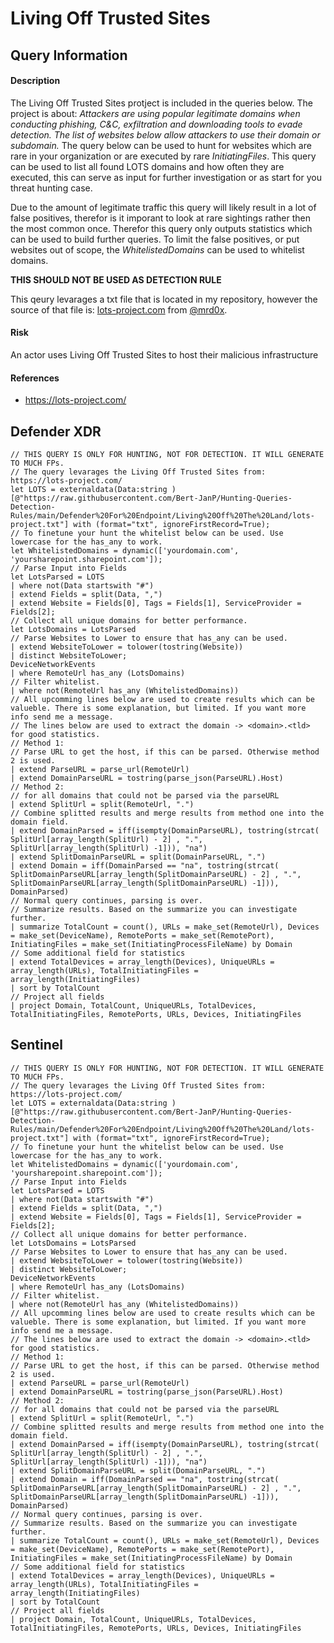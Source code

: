 # Living Off Trusted Sites

## Query Information

#### Description
The Living Off Trusted Sites protject is included in the queries below. The project is about: *Attackers are using popular legitimate domains when conducting phishing, C&C, exfiltration and downloading tools to evade detection. The list of websites below allow attackers to use their domain or subdomain.* The query below can be used to hunt for websites which are rare in your organization or are executed by rare *InitiatingFiles*. This query can be used to list all found LOTS domains and how often they are executed, this can serve as input for further investigation or as start for you threat hunting case.

Due to the amount of legitimate traffic this query will likely result in a lot of false positives, therefor is it imporant to look at rare sightings rather then the most common once. Therefor this query only outputs statistics which can be used to build further queries. To limit the false positives, or put websites out of scope, the *WhitelistedDomains* can be used to whitelist domains.

**THIS SHOULD NOT BE USED AS DETECTION RULE**

This qeury levarages a txt file that is located in my repository, however the source of that file is: [lots-project.com](lots-project.com) from [@mrd0x](https://twitter.com/mrd0x).

#### Risk
An actor uses Living Off Trusted Sites to host their malicious infrastructure

#### References
- https://lots-project.com/


## Defender XDR
```
// THIS QUERY IS ONLY FOR HUNTING, NOT FOR DETECTION. IT WILL GENERATE TO MUCH FPs.
// The query levarages the Living Off Trusted Sites from: https://lots-project.com/
let LOTS = externaldata(Data:string )[@"https://raw.githubusercontent.com/Bert-JanP/Hunting-Queries-Detection-Rules/main/Defender%20For%20Endpoint/Living%20Off%20The%20Land/lots-project.txt"] with (format="txt", ignoreFirstRecord=True);
// To finetune your hunt the whitelist below can be used. Use lowercase for the has_any to work.
let WhitelistedDomains = dynamic(['yourdomain.com', 'yoursharepoint.sharepoint.com']);
// Parse Input into Fields
let LotsParsed = LOTS
| where not(Data startswith "#")
| extend Fields = split(Data, ",")
| extend Website = Fields[0], Tags = Fields[1], ServiceProvider = Fields[2];
// Collect all unique domains for better performance.
let LotsDomains = LotsParsed
// Parse Websites to Lower to ensure that has_any can be used.
| extend WebsiteToLower = tolower(tostring(Website))
| distinct WebsiteToLower;
DeviceNetworkEvents
| where RemoteUrl has_any (LotsDomains)
// Filter whitelist.
| where not(RemoteUrl has_any (WhitelistedDomains))
// All upcomming lines below are used to create results which can be valueble. There is some explanation, but limited. If you want more info send me a message.
// The lines below are used to extract the domain -> <domain>.<tld> for good statistics.
// Method 1:
// Parse URL to get the host, if this can be parsed. Otherwise method 2 is used.
| extend ParseURL = parse_url(RemoteUrl)
| extend DomainParseURL = tostring(parse_json(ParseURL).Host)
// Method 2:
// for all domains that could not be parsed via the parseURL
| extend SplitUrl = split(RemoteUrl, ".")
// Combine splitted results and merge results from method one into the domain field.
| extend DomainParsed = iff(isempty(DomainParseURL), tostring(strcat( SplitUrl[array_length(SplitUrl) - 2] , ".", SplitUrl[array_length(SplitUrl) -1])), "na")
| extend SplitDomainParseURL = split(DomainParseURL, ".")
| extend Domain = iff(DomainParsed == "na", tostring(strcat( SplitDomainParseURL[array_length(SplitDomainParseURL) - 2] , ".", SplitDomainParseURL[array_length(SplitDomainParseURL) -1])), DomainParsed)
// Normal query continues, parsing is over.
// Summarize results. Based on the summarize you can investigate further.
| summarize TotalCount = count(), URLs = make_set(RemoteUrl), Devices = make_set(DeviceName), RemotePorts = make_set(RemotePort), InitiatingFiles = make_set(InitiatingProcessFileName) by Domain
// Some additional field for statistics
| extend TotalDevices = array_length(Devices), UniqueURLs = array_length(URLs), TotalInitiatingFiles = array_length(InitiatingFiles)
| sort by TotalCount
// Project all fields
| project Domain, TotalCount, UniqueURLs, TotalDevices, TotalInitiatingFiles, RemotePorts, URLs, Devices, InitiatingFiles
```
## Sentinel
```
// THIS QUERY IS ONLY FOR HUNTING, NOT FOR DETECTION. IT WILL GENERATE TO MUCH FPs.
// The query levarages the Living Off Trusted Sites from: https://lots-project.com/
let LOTS = externaldata(Data:string )[@"https://raw.githubusercontent.com/Bert-JanP/Hunting-Queries-Detection-Rules/main/Defender%20For%20Endpoint/Living%20Off%20The%20Land/lots-project.txt"] with (format="txt", ignoreFirstRecord=True);
// To finetune your hunt the whitelist below can be used. Use lowercase for the has_any to work.
let WhitelistedDomains = dynamic(['yourdomain.com', 'yoursharepoint.sharepoint.com']);
// Parse Input into Fields
let LotsParsed = LOTS
| where not(Data startswith "#")
| extend Fields = split(Data, ",")
| extend Website = Fields[0], Tags = Fields[1], ServiceProvider = Fields[2];
// Collect all unique domains for better performance.
let LotsDomains = LotsParsed
// Parse Websites to Lower to ensure that has_any can be used.
| extend WebsiteToLower = tolower(tostring(Website))
| distinct WebsiteToLower;
DeviceNetworkEvents
| where RemoteUrl has_any (LotsDomains)
// Filter whitelist.
| where not(RemoteUrl has_any (WhitelistedDomains))
// All upcomming lines below are used to create results which can be valueble. There is some explanation, but limited. If you want more info send me a message.
// The lines below are used to extract the domain -> <domain>.<tld> for good statistics.
// Method 1:
// Parse URL to get the host, if this can be parsed. Otherwise method 2 is used.
| extend ParseURL = parse_url(RemoteUrl)
| extend DomainParseURL = tostring(parse_json(ParseURL).Host)
// Method 2:
// for all domains that could not be parsed via the parseURL
| extend SplitUrl = split(RemoteUrl, ".")
// Combine splitted results and merge results from method one into the domain field.
| extend DomainParsed = iff(isempty(DomainParseURL), tostring(strcat( SplitUrl[array_length(SplitUrl) - 2] , ".", SplitUrl[array_length(SplitUrl) -1])), "na")
| extend SplitDomainParseURL = split(DomainParseURL, ".")
| extend Domain = iff(DomainParsed == "na", tostring(strcat( SplitDomainParseURL[array_length(SplitDomainParseURL) - 2] , ".", SplitDomainParseURL[array_length(SplitDomainParseURL) -1])), DomainParsed)
// Normal query continues, parsing is over.
// Summarize results. Based on the summarize you can investigate further.
| summarize TotalCount = count(), URLs = make_set(RemoteUrl), Devices = make_set(DeviceName), RemotePorts = make_set(RemotePort), InitiatingFiles = make_set(InitiatingProcessFileName) by Domain
// Some additional field for statistics
| extend TotalDevices = array_length(Devices), UniqueURLs = array_length(URLs), TotalInitiatingFiles = array_length(InitiatingFiles)
| sort by TotalCount
// Project all fields
| project Domain, TotalCount, UniqueURLs, TotalDevices, TotalInitiatingFiles, RemotePorts, URLs, Devices, InitiatingFiles
```
